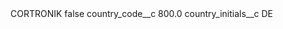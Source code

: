 <?xml version="1.0" encoding="UTF-8"?>
<CustomMetadata xmlns="http://soap.sforce.com/2006/04/metadata" xmlns:xsi="http://www.w3.org/2001/XMLSchema-instance" xmlns:xsd="http://www.w3.org/2001/XMLSchema">
    <label>CORTRONIK</label>
    <protected>false</protected>
    <values>
        <field>country_code__c</field>
        <value xsi:type="xsd:double">800.0</value>
    </values>
    <values>
        <field>country_initials__c</field>
        <value xsi:type="xsd:string">DE</value>
    </values>
</CustomMetadata>
